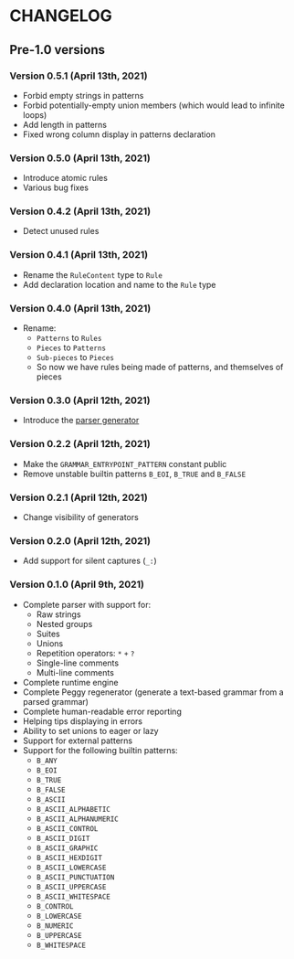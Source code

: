 # CHANGELOG

## Pre-1.0 versions

### Version 0.5.1 (April 13th, 2021)

* Forbid empty strings in patterns
* Forbid potentially-empty union members (which would lead to infinite loops)
* Add length in patterns
* Fixed wrong column display in patterns declaration

### Version 0.5.0 (April 13th, 2021)

* Introduce atomic rules
* Various bug fixes

### Version 0.4.2 (April 13th, 2021)

* Detect unused rules

### Version 0.4.1 (April 13th, 2021)

* Rename the `RuleContent` type to `Rule`
* Add declaration location and name to the `Rule` type

### Version 0.4.0 (April 13th, 2021)

* Rename:
  * `Patterns` to `Rules`
  * `Pieces` to `Patterns`
  * `Sub-pieces` to `Pieces`
  * So now we have rules being made of patterns, and themselves of pieces

### Version 0.3.0 (April 12th, 2021)

* Introduce the [parser generator](peggy_derive/)

### Version 0.2.2 (April 12th, 2021)

* Make the `GRAMMAR_ENTRYPOINT_PATTERN` constant public
* Remove unstable builtin patterns `B_EOI`, `B_TRUE` and `B_FALSE`

### Version 0.2.1 (April 12th, 2021)

* Change visibility of generators

### Version 0.2.0 (April 12th, 2021)

* Add support for silent captures (`_:`)

### Version 0.1.0 (April 9th, 2021)

* Complete parser with support for:
  * Raw strings
  * Nested groups
  * Suites
  * Unions
  * Repetition operators: `*` `+` `?`
  * Single-line comments
  * Multi-line comments
* Complete runtime engine
* Complete Peggy regenerator (generate a text-based grammar from a parsed grammar)
* Complete human-readable error reporting
* Helping tips displaying in errors
* Ability to set unions to eager or lazy
* Support for external patterns
* Support for the following builtin patterns:
  * `B_ANY`
  * `B_EOI`
  * `B_TRUE`
  * `B_FALSE`
  * `B_ASCII`
  * `B_ASCII_ALPHABETIC`
  * `B_ASCII_ALPHANUMERIC`
  * `B_ASCII_CONTROL`
  * `B_ASCII_DIGIT`
  * `B_ASCII_GRAPHIC`
  * `B_ASCII_HEXDIGIT`
  * `B_ASCII_LOWERCASE`
  * `B_ASCII_PUNCTUATION`
  * `B_ASCII_UPPERCASE`
  * `B_ASCII_WHITESPACE`
  * `B_CONTROL`
  * `B_LOWERCASE`
  * `B_NUMERIC`
  * `B_UPPERCASE`
  * `B_WHITESPACE`
